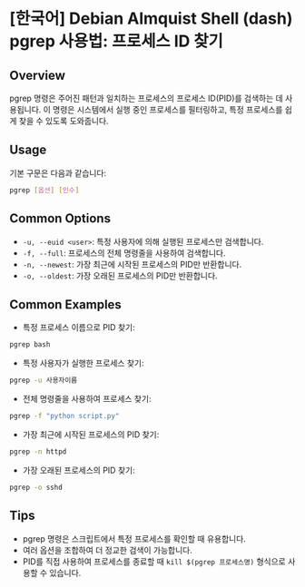 # [한국어] Debian Almquist Shell (dash) pgrep 사용법: 프로세스 ID 찾기

## Overview
pgrep 명령은 주어진 패턴과 일치하는 프로세스의 프로세스 ID(PID)를 검색하는 데 사용됩니다. 이 명령은 시스템에서 실행 중인 프로세스를 필터링하고, 특정 프로세스를 쉽게 찾을 수 있도록 도와줍니다.

## Usage
기본 구문은 다음과 같습니다:
```bash
pgrep [옵션] [인수]
```

## Common Options
- `-u, --euid <user>`: 특정 사용자에 의해 실행된 프로세스만 검색합니다.
- `-f, --full`: 프로세스의 전체 명령줄을 사용하여 검색합니다.
- `-n, --newest`: 가장 최근에 시작된 프로세스의 PID만 반환합니다.
- `-o, --oldest`: 가장 오래된 프로세스의 PID만 반환합니다.

## Common Examples
- 특정 프로세스 이름으로 PID 찾기:
```bash
pgrep bash
```

- 특정 사용자가 실행한 프로세스 찾기:
```bash
pgrep -u 사용자이름
```

- 전체 명령줄을 사용하여 프로세스 찾기:
```bash
pgrep -f "python script.py"
```

- 가장 최근에 시작된 프로세스의 PID 찾기:
```bash
pgrep -n httpd
```

- 가장 오래된 프로세스의 PID 찾기:
```bash
pgrep -o sshd
```

## Tips
- pgrep 명령은 스크립트에서 특정 프로세스를 확인할 때 유용합니다.
- 여러 옵션을 조합하여 더 정교한 검색이 가능합니다.
- PID를 직접 사용하여 프로세스를 종료할 때 `kill $(pgrep 프로세스명)` 형식으로 사용할 수 있습니다.